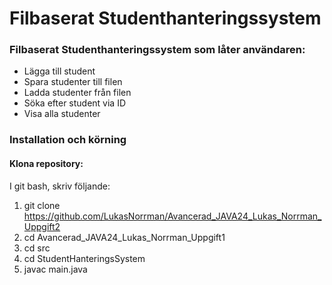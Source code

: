 # Filbaserat Studenthanteringssystem

### Filbaserat Studenthanteringssystem som låter användaren:

- Lägga till student
- Spara studenter till filen
- Ladda studenter från filen
- Söka efter student via ID
- Visa alla studenter

### Installation och körning

#### Klona repository:
I git bash, skriv följande:
1. git clone https://github.com/LukasNorrman/Avancerad_JAVA24_Lukas_Norrman_Uppgift2
2. cd Avancerad_JAVA24_Lukas_Norrman_Uppgift1
3. cd src
4. cd StudentHanteringsSystem
5. javac main.java 